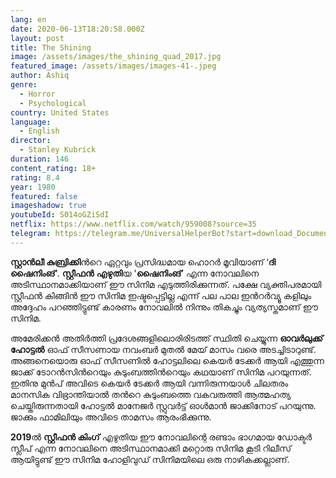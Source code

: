 ```yaml
---
lang: en
date: 2020-06-13T18:20:58.000Z
layout: post
title: The Shining
image: /assets/images/the_shining_quad_2017.jpg
featured_image: /assets/images/images-41-.jpeg
author: Ashiq
genre:
  - Horror
  - Psychological
country: United States
language:
  - English
director:
  - Stanley Kubrick
duration: 146
content_rating: 18+
rating: 8.4
year: 1980
featured: false
imageshadow: true
youtubeId: S014oGZiSdI
netflix: https://www.netflix.com/watch/959008?source=35
telegram: https://telegram.me/UniversalHelperBot?start=download_Document_419
---
```

**സ്റ്റാന്‍ലീ കുബ്രിക്കി**ന്‍റെ ഏറ്റവും പ്രസിദ്ധമായ ഹൊറര്‍ മൂവിയാണ് ‘**ദി ഷൈനിംങ്**'. **സ്റ്റീഫൻ** **എഴുതി**യ '**ഷൈനിംങ്**’ എന്ന നോവലിനെ അടിസ്ഥാനമാക്കിയാണ് ഈ സിനിമ എടുത്തിരിക്കുന്നത്. പക്ഷേ വ്യക്തിപരമായി സ്റ്റീഫൻ കിങ്ങിൻ ഈ സിനിമ ഇഷ്ടപ്പെട്ടില്ല എന്ന് പല പാല ഇൻറർവ്യൂ കളിലും അദ്ദേഹം പറഞ്ഞിട്ടുണ്ട് കാരണം നോവലിൽ നിന്നും തികച്ചും വ്യത്യസ്തമാണ് ഈ സിനിമ.

അമേരിക്കന്‍ അതിര്‍ത്തി പ്രദേശങ്ങളിലൊരിരിടത്ത് സ്ഥിതി ചെയ്യുന്ന **ഓവര്‍ലുക്ക്‌ ഹോട്ടല്‍** ഓഫ് സീസണായ നവംബര്‍ മുതല്‍ മേയ് മാസം വരെ അടച്ചിടാറുണ്ട്‌. അങ്ങനെയൊരു ഓഫ് സീസണില്‍ ഹോട്ടലിലെ കെയര്‍ ടേക്കര്‍ ആയി എത്തുന്ന ജാക്ക് ടോറന്‍സിന്‍റെയും കുടുംബത്തിന്‍റെയും കഥയാണ്‌ സിനിമ പറയുന്നത്. ഇതിനു മുന്‍പ് അവിടെ കെയര്‍ ടേക്കര്‍ ആയി വന്നിരുന്നയാള്‍ ചിലതരം മാനസിക വിഭ്രാന്തിയാല്‍ തന്‍റെ കുടുംബത്തെ വകവരുത്തി ആത്മഹത്യ ചെയ്തിരുന്നതായി ഹോട്ടല്‍ മാനേജര്‍ സ്റ്റുവര്‍ട്ട് ഓള്‍മാന്‍ ജാക്കിനോട് പറയുന്നു. ജാക്കും ഫാമിലിയും അവിടെ താമസം ആരംഭിക്കുന്നു.

**2019**ൽ **സ്റ്റീഫൻ കിംഗ്** എഴുതിയ ഈ നോവലിന്റെ രണ്ടാം ഭാഗമായ ഡോക്ടർ സ്ലീപ് എന്ന നോവലിനെ അടിസ്ഥാനമാക്കി മറ്റൊരു സിനിമ കൂടി റിലീസ് ആയിട്ടുണ്ട് ഈ സിനിമ ഹോളിവുഡ് സിനിമയിലെ ഒരു നാഴികക്കല്ലാണ്.
